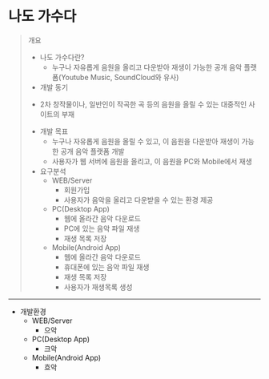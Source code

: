 # 나도 가수다

> 개요
> * 나도 가수다란?
>   - 누구나 자유롭게 음원을 올리고 다운받아 재생이 가능한 공개 음악 플랫폼(Youtube Music, SoundCloud와 유사)
>  * 개발 동기
>   - 2차 창작물이나, 일반인이 작곡한 곡 등의 음원을 올릴 수 있는 대중적인 사이트의 부재
> * 개발 목표
>   - 누구나 자유롭게 음원을 올릴 수 있고, 이 음원을 다운받아 재생이 가능한 공개 음악 플랫폼 개발
>   - 사용자가 웹 서버에 음원을 올리고, 이 음원을 PC와 Mobile에서 재생
> * 요구분석
>   - WEB/Server
>     + 회원가입
>     + 사용자가 음악을 올리고 다운받을 수 있는 환경 제공
>   - PC(Desktop App)
>     + 웹에 올라간 음악 다운로드
>     + PC에 있는 음악 파일 재생
>     + 재생 목록 저장
>   - Mobile(Android App)
>     + 웹에 올라간 음악 다운로드
>     + 휴대폰에 있는 음악 파일 재생
>     + 재생 목록 저장
>     + 사용자가 재생목록 생성
----------
 * 개발환경
   - WEB/Server
     + 으악
   - PC(Desktop App)
     + 크악
   - Mobile(Android App)
     * 흐악
